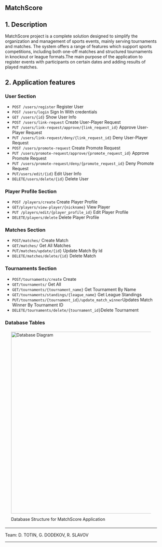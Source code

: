 ## MatchScore
 
## 1. Description
MatchScore project is a complete solution designed to simplify the organization and management of sports events, mainly serving tournaments and matches. The system offers a range of features which support sports competitions, including both one-off matches and structured tournaments in knockout or league formats.The main purpose of the application to register events with participants on certain dates and adding results of played matches.
 
## 2. Application features
 
 
### User Section
- `POST /users/register`  Register User
- `POST /users/login`  Sign In With credentials
- `GET /users/{id}`   Show User Info 
- `POST /users/link-request`  Create User-Player Request
- `PUT /users/link-request/approve/{link_request_id}` Approve User-Player Request
- `PUT /users/link-request/deny/{link_request_id}` Deny User-Player Request
- `POST /users/promote-request` Create Promote Request
- `PUT /users/promote-request/approve/{promote_request_id}` Approve Promote Request
- `PUT /users/promote-request/deny/{promote_request_id}` Deny Promote Request
- `PUT/users/edit/{id}` Edit User Info
- `DELETE/users/delete/{id}` Delete User
 
 
### Player Profile Section
- `POST /players/create`  Create Player Profile 
- `GET/players/view-player/{nickname}`  View Player
- `PUT /players/edit/{player_profile_id}` Edit Player Profile 
- `DELETE/players/delete`  Delete Player Profile
 
### Matches Section
- `POST/matches/` Create Match
- `GET/matches/` Get All Matches
- `PUT/matches/update/{id}`  Update Match By Id
- `DELETE/matches/delete/{id}` Delete Match
 
### Tournaments Section
- `POST/tournaments/create` Create
- `GET/tournaments/` Get All
- `GET/tournaments/{tournament_name}` Get Tournament By Name
- `GET/tournaments/standings/{league_name}` Get League Standings
- `PUT/tournaments/{tournament_id}/update_match_winner`Updates Match Winner By Tournament ID
- `DELETE/tournaments/delete/{tournament_id}`Delete Tournament 
 
### Database Tables
 
 <div style="text-align:left; margin: 20px;">
    <img src="https://cdn.discordapp.com/attachments/1171044849240264768/1182020805907980369/EER_DIAGRADM.png" alt="Database Diagram" width="600px" />
    <p style="margin-top: 10px;">Database Structure for MatchScore Application</p>
</div>
 
 

















****
Team:
D. TOTIN,
G. DODEKOV,
R. SLAVOV
****